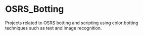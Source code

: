 # OSRS_Botting
Projects related to OSRS botting and scripting using color botting techniques such as text and image recognition. 
